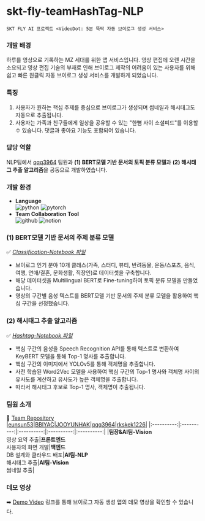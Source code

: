 # skt-fly-teamHashTag-NLP
```
SKT FLY AI 프로젝트 <VideoDot: 5분 뚝딱 자동 브이로그 생성 서비스>
```
### 개발 배경
하루를 영상으로 기록하는 MZ 세대를 위한 앱 서비스입니다. 영상 편집에 오랜 시간을 소요되고 영상 편집 기술의 부재로 인해 브이로그 제작의 어려움이 있는 사용자를 위해 쉽고 빠른 원클릭 자동 브이로그 생성 서비스를 개발하게 되었습니다.

### 특징
1. 사용자가 원하는 핵심 주제를 중심으로 브이로그가 생성되며 썸네일과 해시태그도 자동으로 추출됩니다.
2. 사용자는 가족과 친구들에게 일상을 공유할 수 있는 "한뼘 사이 소셜피드"를 이용할 수 있습니다. 댓글과 좋아요 기능도 포함되어 있습니다.

### 담당 역할
NLP팀에서 [qqq3964](https://github.com/qqq3964/SKT_Project) 팀원과 **(1) BERT모델 기반 문서의 토픽 분류 모델**과 **(2) 해시태그 추출 알고리즘**을 공동으로 개발하였습니다.

### 개발 환경
- **Language**</br>
![python](https://img.shields.io/badge/python-3776AB?style=for-the-badge&logo=python&logoColor=white)
![pytorch](https://img.shields.io/badge/pytorch-EE4C2C?style=for-the-badge&logo=pytorch&logoColor=white)
- **Team Collaboration Tool**</br>
![github](https://img.shields.io/badge/github-100000?style=for-the-badge&logo=github&logoColor=white)
![notion](https://img.shields.io/badge/notion-000000?style=for-the-badge&logo=notion&logoColor=white)

### (1) BERT모델 기반 문서의 주제 분류 모델
✅ *[Classification-Notebook 파일](https://github.com/soyeong-kim/skt-fly-teamHashTag-NLP/tree/main/Classification-Notebook)*</br>
- 브이로그 인기 분야 10개 클래스(가족, 스터디, 뷰티, 반려동물, 운동/스포츠, 음식, 여행, 연애/결혼, 문화생활, 직장인)로 데이터셋을 구축합니다.
- 해당 데이터셋을 Multilingual BERT로 Fine-tuning하여 토픽 분류 모델을 만들었습니다.
- 영상의 구간별 음성 텍스트를 BERT모델 기반 문서의 주제 분류 모델을 활용하여 핵심 구간을 선정했습니다.

### (2) 해시태그 추출 알고리즘
✅ *[Hashtag-Notebook 파일](https://github.com/soyeong-kim/skt-fly-teamHashTag-NLP/tree/main/Hashtag-Notebook)*</br>
- 핵심 구간의 음성을 Speech Recognition API를 통해 텍스트로 변환하여 KeyBERT 모델을 통해 Top-1 명사를 추출합니다.
- 핵심 구간의 이미지에서 YOLOv5를 통해 객체명을 추출합니다.
- 사전 학습된 Word2Vec 모델을 사용하여 핵심 구간의 Top-1 명사와 객체명 사이의 유사도를 계산하고 유사도가 높은 객체명을 추출합니다.
- 따라서 해시태그 후보로 Top-1 명사, 객체명이 추출됩니다.

### 팀원 소개
📌 [Team Repository](https://github.com/skt-fly-teamHashTag)</br>
|[eunsun53](https://github.com/skt-fly-teamHashTag/ML-total)|[BBIYAC](https://github.com/skt-fly-teamHashTag/Frontend)|[JOOYUNHAK](https://github.com/JOOYUNHAK/skt-fly-ai-team-hashtag-backend)|[qqq3964](https://github.com/qqq3964/SKT_Project)|[rkskek1226](https://github.com/rkskek1226/SKT_FLY_AI_Challenger_HashTag)|
|:----------:|:----------:|:----------:|:----------:|:----------:|
|**팀장&AI팀-Vision**</br>영상 요약 추출|**프론트엔드**</br>사용자의 화면 개발|**백엔드**</br>DB 설계와 클라우드 배포|**AI팀-NLP**</br> 해시태그 추출|**AI팀-Vision**</br>썸네일 추출|

### 데모 영상
➡️ [Demo Video](https://github.com/skt-fly-teamHashTag/Frontend/blob/master/README.md#%EC%8B%A4%ED%96%89-%EC%98%81%EC%83%81) 링크를 통해 브이로그 자동 생성 앱의 데모 영상을 확인할 수 있습니다.
